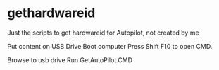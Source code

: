 # gethardwareid
Just the scripts to get hardwareid for Autopilot, not created by me


Put content on USB Drive
Boot computer 
Press Shift F10 to open CMD.

Browse to usb drive
Run GetAutoPilot.CMD



